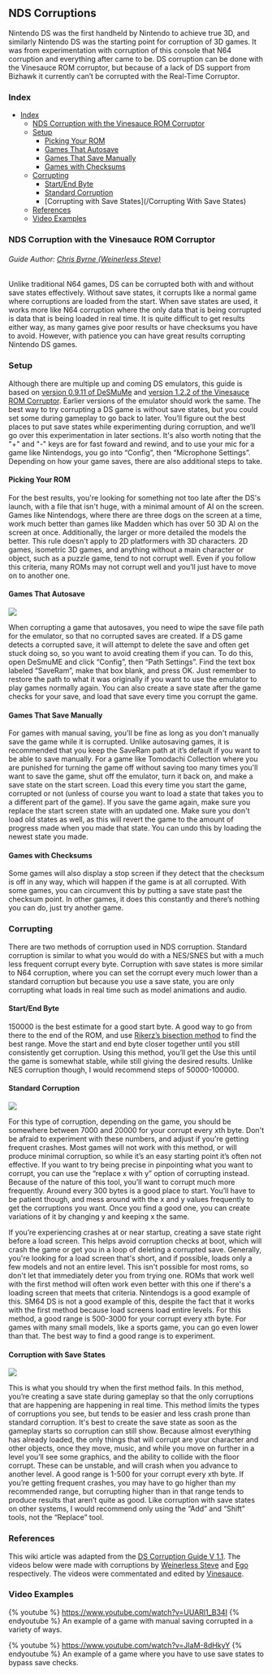 ## NDS Corruptions

Nintendo DS was the first handheld by Nintendo to achieve true 3D, and similarly Nintendo DS was the starting point for corruption of 3D games. It was from experimentation with corruption of this console that N64 corruption and everything after came to be. DS corruption can be done with the Vinesauce ROM corruptor, but because of a lack of DS support from Bizhawk it currently can’t be corrupted with the Real-Time Corruptor.

### Index

* [Index](#index)
  * [NDS Corruption with the Vinesauce ROM Corruptor](#nds-corruption-with-the-vinesauce-rom-corruptor)
  * [Setup](#setup)
    * [Picking Your ROM](#picking-your-rom)
    * [Games That Autosave](#games-that-autosave)
    * [Games That Save Manually](#games-that-save-manually)
    * [Games with Checksums](#games-with-checksums)
  * [Corrupting](#corrupting)
    * [Start/End Byte](#startend-byte)
    * [Standard Corruption](#standard-corruption)
    * [Corrupting with Save States](/Corrupting With Save States)
  * [References](#references)
  * [Video Examples](#video-examples)

### NDS Corruption with the Vinesauce ROM Corruptor

###### Guide Author: [Chris Byrne \(Weinerless Steve\)](https://www.youtube.com/user/Sevelix/)
Unlike traditional N64 games, DS can be corrupted both with and without save states effectively. Without save states, it corrupts like a normal game where corruptions are loaded from the start. When save states are used, it works more like N64 corruption where the only data that is being corrupted is data that is being loaded in real time. It is quite difficult to get results either way, as many games give poor results or have checksums you have to avoid. However, with patience you can have great results corrupting Nintendo DS games.

### Setup

Although there are multiple up and coming DS emulators, this guide is based on [version 0.9.11 of DeSMuMe](http://desmume.org/download/) and [version 1.2.2 of the Vinesauce ROM Corruptor](http://corruptedbytes.com/the-vinesauce-rom-corruptor). Earlier versions of the emulator should work the same. The best way to try corrupting a DS game is without save states, but you could set some during gameplay to go back to later. You’ll figure out the best places to put save states while experimenting during corruption, and we’ll go over this experimentation in later sections. It's also worth noting that the "+" and "-" keys are for fast foward and rewind, and to use your mic for a game like Nintendogs, you go into “Config”, then “Microphone Settings”. Depending on how your game saves, there are also additional steps to take.

#### Picking Your ROM

For the best results, you're looking for something not too late after the DS's launch, with a file that isn't huge, with a minimal amount of AI on the screen. Games like Nintendogs, where there are three dogs on the screen at a time, work much better than games like Madden which has over 50 3D AI on the screen at once. Additionally, the larger or more detailed the models the better. This rule doesn't apply to 2D platformers with 3D characters. 2D games, isometric 3D games, and anything without a main character or object, such as a puzzle game, tend to not corrupt well. Even if you follow this criteria, many ROMs may not corrupt well and you’ll just have to move on to another one.

#### Games That Autosave

![](/assets/pathsettings.png)

When corrupting a game that autosaves, you need to wipe the save file path for the emulator, so that no corrupted saves are created. If a DS game detects a corrupted save, it will attempt to delete the save and often get stuck doing so, so you want to avoid creating them if you can. To do this, open DeSmuME and click “Config”, then “Path Settings”. Find the text box labeled “SaveRam”, make that box blank, and press OK. Just remember to restore the path to what it was originally if you want to use the emulator to play games normally again. You can also create a save state after the game checks for your save, and load that save every time you corrupt the game.

#### Games That Save Manually

For games with manual saving, you'll be fine as long as you don't manually save the game while it is corrupted. Unlike autosaving games, it is recommended that you keep the SaveRam path at it’s default if you want to be able to save manually. For a game like Tomodachi Collection where you are punished for turning the game off without saving too many times you'll want to save the game, shut off the emulator, turn it back on, and make a save state on the start screen. Load this every time you start the game, corrupted or not \(unless of course you want to load a state that takes you to a different part of the game\). If you save the game again, make sure you replace the start screen state with an updated one. Make sure you don't load old states as well, as this will revert the game to the amount of progress made when you made that state. You can undo this by loading the newest state you made.

#### Games with Checksums

Some games will also display a stop screen if they detect that the checksum is off in any way, which will happen if the game is at all corrupted. With some games, you can circumvent this by putting a save state past the checksum point. In other games, it does this constantly and there’s nothing you can do, just try another game.

### Corrupting

There are two methods of corruption used in NDS corruption. Standard corruption is similar to what you would do with a NES/SNES but with a much less frequent corrupt every byte. Corruption with save states is more similar to N64 corruption, where you can set the corrupt every much lower than a standard corruption but because you use a save state, you are only corrupting what loads in real time such as model animations and audio.

#### Start/End Byte

150000 is the best estimate for a good start byte. A good way to go from there to the end of the ROM, and use [Rikerz’s bisection method](http://corruptedbytes.com/vinesauce-rom-corruptor-color-replacement-guide/) to find the best range. Move the start and end byte closer together until you still consistently get corruption. Using this method, you’ll get the Use this until the game is somewhat stable, while still giving the desired results. Unlike NES corruption though, I would recommend steps of 50000-100000.

#### Standard Corruption

![](/assets/corrupt1.png)

For this type of corruption, depending on the game, you should be somewhere between 7000 and 20000 for your corrupt every xth byte. Don't be afraid to experiment with these numbers, and adjust if you're getting frequent crashes. Most games will not work with this method, or will produce minimal corruption, so while it’s an easy starting point it’s often not effective. If you want to try being precise in pinpointing what you want to corrupt, you can use the “replace x with y” option of corrupting instead. Because of the nature of this tool, you’ll want to corrupt much more frequently. Around every 300 bytes is a good place to start. You’ll have to be patient though, and mess around with the x and y values frequently to get the corruptions you want. Once you find a good one, you can create variations of it by changing y and keeping x the same.

If you’re experiencing crashes at or near startup, creating a save state right before a load screen. This helps avoid corruption checks at boot, which will crash the game or get you in a loop of deleting a corrupted save. Generally, you're looking for a load screen that's short, and if possible, loads only a few models and not an entire level. This isn't possible for most roms, so don't let that immediately deter you from trying one. ROMs that work well with the first method will often work even better with this one if there's a loading screen that meets that criteria.  Nintendogs is a good example of this. SM64 DS is not a good example of this, despite the fact that it works with the first method because load screens load entire levels. For this method, a good range is 500-3000 for your corrupt every xth byte. For games with many small models, like a sports game, you can go even lower than that. The best way to find a good range is to experiment.

#### Corruption with Save States
![](/assets/corrupt2.png)

This is what you should try when the first method fails. In this method, you’re creating a save state during gameplay so that the only corruptions that are happening are happening in real time. This method limits the types of corruptions you see, but tends to be easier and less crash prone than standard corruption. It's best to create the save state as soon as the gameplay starts so corruption can still show. Because almost everything has already loaded, the only things that will corrupt are your character and other objects, once they move, music, and while you move on further in a level you’ll see some graphics, and the ability to collide with the floor corrupt. These can be unstable, and will crash when you advance to another level. A good range is 1-500 for your corrupt every xth byte. If you’re getting frequent crashes, you may have to go higher than my recommended range, but corrupting higher than in that range tends to produce results that aren’t quite as good. Like corruption with save states on other systems, I would recommend only using the “Add” and “Shift” tools, not the “Replace” tool.

### References
This wiki article was adapted from the [DS Corruption Guide V 1.1](https://web.archive.org/web/20160519231420/http://vinesauce.com:80/vinetalk/viewtopic.php?f=34&t=99). The videos below were made with corruptions by [Weinerless Steve](https://www.youtube.com/channel/UCrtDW6TfvTKUjXMnXVXhJww) and [Ego](https://www.youtube.com/user/Egoangell) respectively. The videos were commentated and edited by [Vinesauce](https://www.youtube.com/user/vinesauce).

### Video Examples

{% youtube %} https://www.youtube.com/watch?v=UUARl1_B34I {% endyoutube %}
An example of a game with manual saving corrupted in a variety of ways.

{% youtube %} https://www.youtube.com/watch?v=JIaM-8dHkyY {% endyoutube %}
An example of a game where you have to use save states to bypass save checks.


